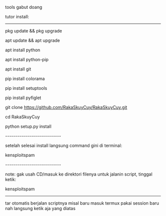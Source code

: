 tools gabut doang




tutor install:


------------------------------------------


pkg update && pkg upgrade

apt update && apt upgrade

apt install python

apt install python-pip 

apt install git

pip install colorama

pip install setuptools 

pip install pyfiglet

git clone https://github.com/RakaSkuyCuy/RakaSkuyCuy.git

cd RakaSkuyCuy

python setup.py install 

_----------------------------_



setelah selesai install langsung command gini di terminal:


kensploitspam 




_----------------------------_


note:
gak usah CD/masuk ke direktori filenya untuk jalanin script, tinggal ketik:

kensploitspam 


--------------------

tar otomatis berjalan scriptnya misal baru masuk termux pakai session baru nah langsung ketik aja yang diatas
